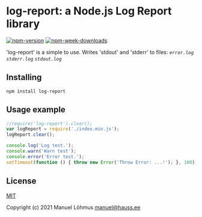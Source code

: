 # log-report: a Node.js Log Report library

[![npm-version](https://badgen.net/npm/v/log-report)](https://www.npmjs.com/package/log-report)
[![npm-week-downloads](https://badgen.net/npm/dw/log-report)](https://www.npmjs.com/package/log-report)

'log-report' is a simple to use. 
Writes 'stdout' and 'stderr' to files: 
*`error.log`
`stderr.log`
`stdout.log`*

## Installing

`npm install log-report`

## Usage example

```js
//require('log-report').clear();
var logReport = require('./index.min.js');
logReport.clear();

console.log('Log test.');
console.warn('Warn test');
console.error('Error test.');
setTimeout(function () { throw new Error('Throw Error: ...!'); }, 100);
```

## License

[MIT](LICENSE)

Copyright (c) 2021 Manuel L&otilde;hmus <manuel@hauss.ee>